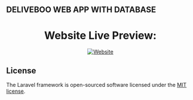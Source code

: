 ## DELIVEBOO WEB APP WITH DATABASE
<div>
  <h1 align="center">Website Live Preview:</h1>
  <p align="center"><a href="https://delivebo.herokuapp.com/"><img alt="Website" src="https://img.shields.io/website?style=for-the-badge&up_color=green&up_message=LIVE%20PREVIEW&url=https%3A%2F%2Fdelivebo.herokuapp.com%2F"></a></p>
</div>


## License

The Laravel framework is open-sourced software licensed under the [MIT license](https://opensource.org/licenses/MIT).
